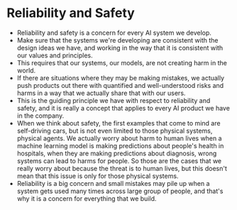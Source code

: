 # Reliability and Safety

 - Reliability and safety is a concern for every AI system we develop.
 - Make sure that the systems we're developing are consistent with the design ideas we have, and working in the way that it is consistent with our values and principles.
 - This requires that our systems, our models, are not creating harm in the world.
 - If there are situations where they may be making mistakes, we actually push products out there with quantified and well-understood risks and harms in a way that we actually share that with our users.
 - This is the guiding principle we have with respect to reliability and safety, and it is really a concept that applies to every AI product we have in the company.
 - When we think about safety, the first examples that come to mind are self-driving cars, but is not even limited to those physical systems, physical agents. We actually worry about harm to human lives when a machine learning model is making predictions about people's health in hospitals, when they are making predictions about diagnosis, wrong systems can lead to harms for people. So those are the cases that we really worry about because the threat is to human lives, but this doesn't mean that this issue is only for those physical systems.
 - Reliability is a big concern and small mistakes may pile up when a system gets used many times across large group of people, and that's why it is a concern for everything that we build.